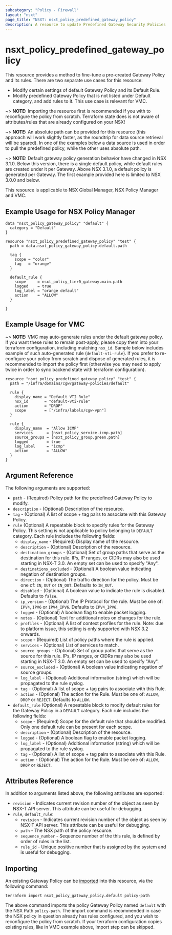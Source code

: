 ```yaml
---
subcategory: "Policy - Firewall"
layout: "nsxt"
page_title: "NSXT: nsxt_policy_predefined_gateway_policy"
description: A resource to update Predefined Gateway Security Policies.
---
```


# nsxt_policy_predefined_gateway_policy

This resource provides a method to fine-tune a pre-created Gateway Policy and its rules.
There are two separate use cases for this resource:
* Modify certain settings of default Gateway Policy and its Default Rule.
* Modify predefined Gateway Policy that is not listed under Default category, and add rules to it.
  This use case is relevant for VMC.

~> **NOTE:** Importing the resource first is recommended if you with to reconfigure the policy from scratch. Terraform state does is not aware of attributes/rules that are already configured on your NSX!

~> **NOTE:** An absolute path can be provided for this resource (this approach will work slightly faster, as the roundtrip for data source retrieval will be spared). In one of the examples below a data source is used in order to pull the predefined policy, while the other uses absolute path.

~> **NOTE:** Default gateway policy generation behavior have changed in NSX 3.1.0. Below this version, there is a single default policy, while default rules are created under it per Gateway. Above NSX 3.1.0, a default policy is generated per Gateway. The first example provided here is limited to NSX 3.0.0 and below.

This resource is applicable to NSX Global Manager, NSX Policy Manager and VMC.

## Example Usage for NSX Policy Manager

```hcl
data "nsxt_policy_gateway_policy" "default" {
  category = "Default"
}

resource "nsxt_policy_predefined_gateway_policy" "test" {
  path = data.nsxt_policy_gateway_policy.default.path

  tag {
    scope = "color"
    tag   = "orange"
  }

  default_rule {
    scope     = nsxt_policy_tier0_gateway.main.path
    logged    = true
    log_label = "orange default"
    action    = "ALLOW"
  }

}
```

## Example Usage for VMC
~> **NOTE:** VMC may auto-generate rules under the default gateway policy. If you want these rules to remain post-apply, please copy them into your terraform configuration, including matching `nsx_id`. Sample below includes example of such auto-generated rule (`default-vti-rule`). If you prefer to re-configure your policy from scratch and dispose of generated rules, it is recommended to import the policy first (otherwise you may need to apply twice in order to sync backend state with terraform configuration).

```hcl
resource "nsxt_policy_predefined_gateway_policy" "test" {
  path = "/infra/domains/cgw/gateway-policies/default"

  rule {
    display_name = "Default VTI Rule"
    nsx_id       = "default-vti-rule"
    action       = "DROP"
    scope        = ["/infra/labels/cgw-vpn"]
  }

  rule {
    display_name  = "Allow ICMP"
    services      = [nsxt_policy_service.icmp.path]
    source_groups = [nsxt_policy_group.green.path]
    logged        = true
    log_label     = "icmp"
    action        = "ALLOW"
  }
}
```

## Argument Reference

The following arguments are supported:

* `path` - (Required) Policy path for the predefined Gateway Policy to modify.
* `description` - (Optional) Description of the resource.
* `tag` - (Optional) A list of scope + tag pairs to associate with this Gateway Policy.
* `rule` (Optional) A repeatable block to specify rules for the Gateway Policy. This setting is not applicable to policy belonging to `DEFAULT` category. Each rule includes the following fields:
  * `display_name` - (Required) Display name of the resource.
  * `description` - (Optional) Description of the resource.
  * `destination_groups` - (Optional) Set of group paths that serve as the destination for this rule. IPs, IP ranges, or CIDRs may also be used starting in NSX-T 3.0. An empty set can be used to specify "Any".
  * `destinations_excluded` - (Optional) A boolean value indicating negation of destination groups.
  * `direction` - (Optional) The traffic direction for the policy. Must be one of: `IN`, `OUT` or `IN_OUT`. Defaults to `IN_OUT`.
  * `disabled` - (Optional) A boolean value to indicate the rule is disabled. Defaults to `false`.
  * `ip_version` - (Optional) The IP Protocol for the rule. Must be one of: `IPV4`, `IPV6` or `IPV4_IPV6`. Defaults to `IPV4_IPV6`.
  * `logged` - (Optional) A boolean flag to enable packet logging.
  * `notes` - (Optional) Text for additional notes on changes for the rule.
  * `profiles` - (Optional) A list of context profiles for the rule. Note: due to platform issue, this setting is only supported with NSX 3.2 onwards.
  * `scope` - (Required) List of policy paths where the rule is applied.
  * `services` - (Optional) List of services to match.
  * `source_groups` - (Optional) Set of group paths that serve as the source for this rule. IPs, IP ranges, or CIDRs may also be used starting in NSX-T 3.0. An empty set can be used to specify "Any".
  * `source_excluded` - (Optional) A boolean value indicating negation of source groups.
  * `log_label` - (Optional) Additional information (string) which will be propagated to the rule syslog.
  * `tag` - (Optional) A list of scope + tag pairs to associate with this Rule.
  * `action` - (Optional) The action for the Rule. Must be one of: `ALLOW`, `DROP` or `REJECT`. Defaults to `ALLOW`.
* `default_rule` (Optional) A repeatable block to modify default rules for the Gateway Policy in a `DEFAULT` category. Each rule includes the following fields:
  * `scope` - (Required) Scope for the default rule that should be modified. Only one default rule can be present for each scope.
  * `description` - (Optional) Description of the resource.
  * `logged` - (Optional) A boolean flag to enable packet logging.
  * `log_label` - (Optional) Additional information (string) which will be propagated to the rule syslog.
  * `tag` - (Optional) A list of scope + tag pairs to associate with this Rule.
  * `action` - (Optional) The action for the Rule. Must be one of: `ALLOW`, `DROP` or `REJECT`.

## Attributes Reference

In addition to arguments listed above, the following attributes are exported:

* `revision` - Indicates current revision number of the object as seen by NSX-T API server. This attribute can be useful for debugging.
* `rule`, `default_rule`:
  * `revision` - Indicates current revision number of the object as seen by NSX-T API server. This attribute can be useful for debugging.
  * `path` - The NSX path of the policy resource.
  * `sequence_number` - Sequence number of the this rule, is defined by order of rules in the list.
  * `rule_id` - Unique positive number that is assigned by the system and is useful for debugging.

## Importing

An existing Gateway Policy can be [imported][docs-import] into this resource, via the following command:

[docs-import]: /docs/import/index.html

```
terraform import nsxt_policy_gateway_policy.default policy-path
```

The above command imports the policy Gateway Policy named `default` with the NSX Path `policy-path`.
The import command is recommended in case the NSX policy in question already has rules configured, and you wish to reconfigure the policy from scratch. If your terraform configuration copies existing rules, like in VMC example above, import step can be skipped.
